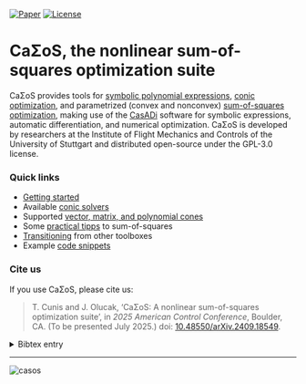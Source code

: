 [![Paper](https://img.shields.io/badge/Paper-2409.18549-green?logo=arxiv&logoColor=red&style=plastic&link=https%3A%2F%2Farxiv.org%2Fabs%2F2409.18549)](https://arxiv.org/abs/2409.18549)
[![License](https://img.shields.io/badge/License-GPLv3-blue?logo=gnu&style=plastic)](https://github.com/iFR-ACSO/casos?tab=GPL-3.0-1-ov-file#GPL-3.0-1-ov-file)

# CaΣoS, the nonlinear sum-of-squares optimization suite

CaΣoS provides tools for [symbolic polynomial expressions](https://github.com/ifr-acso/casos/wiki/polynomial-data-types), [conic optimization](https://github.com/ifr-acso/casos/wiki/conic-optimization), and parametrized (convex and nonconvex) [sum-of-squares optimization](https://github.com/ifr-acso/casos/wiki/sum-of-squares-optimization), making use of the [CasADi](https://web.casadi.org) software for symbolic expressions, automatic differentiation, and numerical optimization. CaΣoS is developed by researchers at the Institute of Flight Mechanics and Controls of the University of Stuttgart and distributed open-source under the GPL-3.0 license.

### Quick links

- [Getting started](https://github.com/ifr-acso/casos/wiki#getting-started)
- Available [conic solvers](https://github.com/ifr-acso/casos/wiki#conic-solvers)
- Supported [vector, matrix, and polynomial cones](https://github.com/ifr-acso/casos/wiki/cones)
- Some [practical tipps](https://github.com/ifr-acso/casos/wiki/practical-sos-guide) to sum-of-squares
- [Transitioning](https://github.com/ifr-acso/casos/wiki/transitioning-from-other-toolboxes) from other toolboxes
- Example [code snippets](https://github.com/ifr-acso/casos/wiki#examples)

### Cite us

If you use CaΣoS, please cite us:

> T. Cunis and J. Olucak, ‘CaΣoS: A nonlinear sum-of-squares optimization suite’, in _2025 American Control Conference_, Boulder, CA. (To be presented July 2025.) doi: [10.48550/arXiv.2409.18549](https://doi.org/10.48550/arXiv.2409.18549).

<details>

<summary>Bibtex entry</summary>

```bibtex
@inproceedings{Cunis2025acc,
	author = {Cunis, Torbjørn and Olucak, Jan},
	title = {Ca$\Sigma$oS}: A nonlinear sum-of-squares optimization suite},
	booktitle = {2025 American Control Conference},
	address = {Boulder, CA},
	doi = {10.48550/arXiv.2409.18549},
	note = {To be presented July 2025},
}
```

</details>

----

![casos](https://github.com/iFR-ACSO/casos/assets/14878869/ec1bd5f4-0fe5-41d4-abe6-518f1afb74ff)
